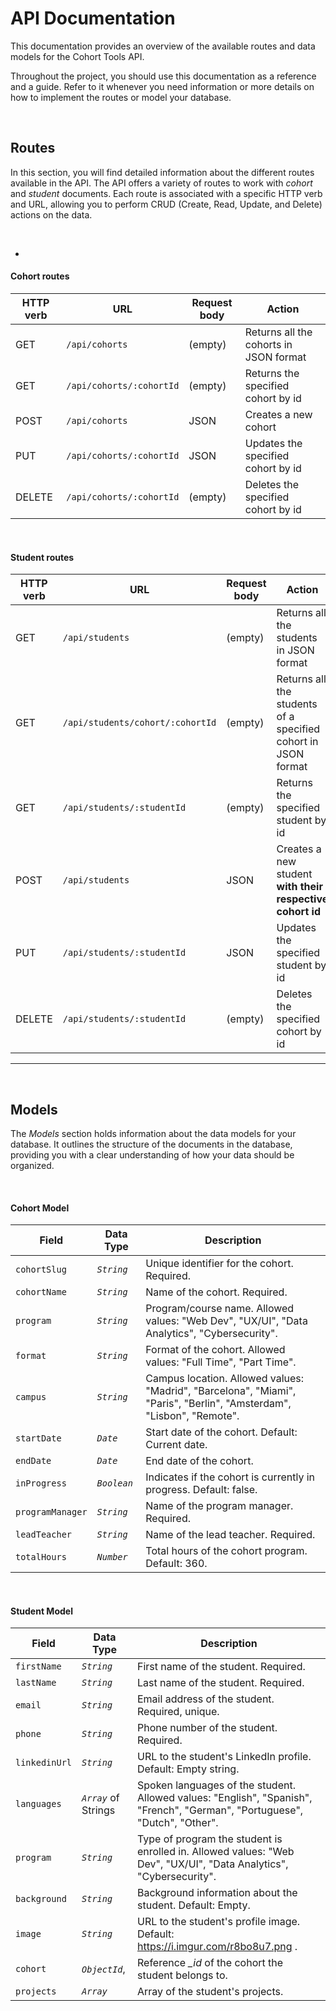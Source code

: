# API Documentation

This documentation provides an overview of the available routes and data models for the Cohort Tools API.

Throughout the project, you should use this documentation as a reference and a guide. Refer to it whenever you need information or more details on how to implement the routes or model your database.

<br>

## Routes

In this section, you will find detailed information about the different routes available in the API.
The API offers a variety of routes to work with *cohort* and *student* documents. Each route is associated with a specific HTTP verb and URL, allowing you to perform CRUD (Create, Read, Update, and Delete) actions on the data.

<br>

+
#### Cohort routes

| HTTP verb | URL                        | Request body | Action                                 |
| --------- | -------------------------- | ------------ | -------------------------------------- |
| GET       | `/api/cohorts`             | (empty)      | Returns all the cohorts in JSON format |
| GET       | `/api/cohorts/:cohortId`   | (empty)      | Returns the specified cohort by id     |
| POST      | `/api/cohorts`             | JSON         | Creates a new cohort                   |
| PUT       | `/api/cohorts/:cohortId`   | JSON         | Updates the specified cohort by id     |
| DELETE    | `/api/cohorts/:cohortId`   | (empty)      | Deletes the specified cohort by id     |


<br>

#### Student routes

| HTTP verb | URL                               | Request body | Action                                                         |
| --------- | --------------------------------- | ------------ | -------------------------------------------------------------- |
| GET       | `/api/students`                   | (empty)      | Returns all the students in JSON format                        |
| GET       | `/api/students/cohort/:cohortId`  | (empty)      | Returns all the students of a specified cohort in JSON format  |
| GET       | `/api/students/:studentId`        | (empty)      | Returns the specified student by id                            |
| POST      | `/api/students`                   | JSON         | Creates a new student **with their respective cohort id**      |
| PUT       | `/api/students/:studentId`        | JSON         | Updates the specified student by id                            |
| DELETE    | `/api/students/:studentId`        | (empty)      | Deletes the specified cohort by id                             |


<hr>

<br>

## Models

The *Models* section holds information about the data models for your database. It outlines the structure of the documents in the database, providing you with a clear understanding of how your data should be organized.

<br>

#### Cohort Model

| Field          | Data Type        | Description                                 |
|----------------|------------------|---------------------------------------------|
| `cohortSlug`     | *`String`*           | Unique identifier for the cohort. Required. |
| `cohortName`     | *`String`*           | Name of the cohort. Required.              |
| `program`        | *`String`*           | Program/course name. Allowed values: "Web Dev", "UX/UI", "Data Analytics", "Cybersecurity". |
| `format`         | *`String`*           | Format of the cohort. Allowed values: "Full Time", "Part Time". |
| `campus`         | *`String`*           | Campus location. Allowed values: "Madrid", "Barcelona", "Miami", "Paris", "Berlin", "Amsterdam", "Lisbon", "Remote". |
| `startDate`      | *`Date`*             | Start date of the cohort. Default: Current date. |
| `endDate`        | *`Date`*             | End date of the cohort.                     |
| `inProgress`     | *`Boolean`*          | Indicates if the cohort is currently in progress. Default: false. |
| `programManager` | *`String`*           | Name of the program manager. Required.      |
| `leadTeacher`    | *`String`*           | Name of the lead teacher. Required.         |
| `totalHours`     | *`Number`*           | Total hours of the cohort program. Default: 360. |


<br>

#### Student Model

| Field        | Data Type                            | Description                                  |
|--------------|--------------------------------------|----------------------------------------------|
| `firstName`    | *`String`*                               | First name of the student. Required.        |
| `lastName`     | *`String`*                               | Last name of the student. Required.         |
| `email`        | *`String`*                               | Email address of the student. Required, unique. |
| `phone`        | *`String`*                               | Phone number of the student. Required.      |
| `linkedinUrl`  | *`String`*                               | URL to the student's LinkedIn profile. Default: Empty string. |
| `languages`    | *`Array`* of Strings                     | Spoken languages of the student. Allowed values: "English", "Spanish", "French", "German", "Portuguese", "Dutch", "Other". |
| `program`      | *`String`*                               | Type of program the student is enrolled in. Allowed values: "Web Dev", "UX/UI", "Data Analytics", "Cybersecurity". |
| `background`   | *`String`*                               | Background information about the student. Default: Empty. |
| `image`        | *`String`*                               | URL to the student's profile image. Default: https://i.imgur.com/r8bo8u7.png . |
| `cohort`       | *`ObjectId`*,                            | Reference *_id* of the cohort the student belongs to. |
| `projects`     | *`Array`*                                | Array of the student's projects.   |


<br>

